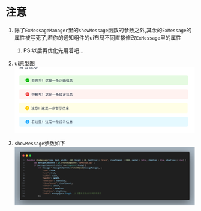 # 注意

1. 除了`ExMessageManager`里的`showMessage`函数的参数之外,其余的`ExMessage`的属性被写死了,若你的通知组件的ui布局不同直接修改`ExMessage`里的属性

    1. PS:以后再优化先用着吧...

2. ui原型图
    ![alt text](image.png)

3. `showMessage`参数如下
    ![alt text](image-1.png)